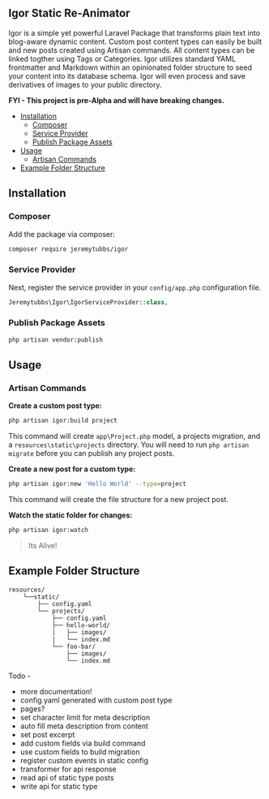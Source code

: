 ## Igor Static Re-Animator

Igor is a simple yet powerful Laravel Package that transforms plain text into blog-aware dynamic content. Custom post content types can easily be built and new posts created using Artisan commands. All content types can be linked togther using Tags or Categories. Igor utilizes standard YAML frontmatter and Markdown within an opinionated folder structure to seed your content into its database schema. Igor will even process and save derivatives of images to your public directory.

**FYI - This project is pre-Alpha and will have breaking changes.**

- [Installation](#installation)
	- [Composer](#composer)
	- [Service Provider](#service-provider)
	- [Publish Package Assets](#publish-package-assets)
- [Usage](#usage)
	- [Artisan Commands](#artisan-commands)
- [Example Folder Structure](#example-folder-structure)

## Installation

### Composer
Add the package via composer:
```sh
composer require jeremytubbs/igor
```

### Service Provider
Next, register the service provider in your `config/app.php` configuration file.
```php
Jeremytubbs\Igor\IgorServiceProvider::class,
```

### Publish Package Assets
```sh
php artisan vendor:publish
```

## Usage
### Artisan Commands

**Create a custom post type:**
```sh
php artisan igor:build project
```
This command will create `app\Project.php` model, a projects migration, and a `resources\static\projects` directory. You will need to run `php artisan migrate` before you can publish any project posts.

**Create a new post for a custom type:**
```sh
php artisan igor:new 'Hello World' --type=project
```
This command will create the file structure for a new project post.

**Watch the static folder for changes:**
```sh
php artisan igor:watch
```
> Its Alive!

## Example Folder Structure
```
resources/
	└──static/
		├── config.yaml
		└── projects/
			├── config.yaml
			├── hello-world/
			|	├── images/
			|	└── index.md
			└── foo-bar/
				├── images/
				└── index.md
```


Todo -
- more documentation!
- config.yaml generated with custom post type
- pages?
- set character limit for meta description
- auto fill meta description from content
- set post excerpt
- add custom fields via build command
- use custom fields to build migration
- register custom events in static config
- transformer for api response
- read api of static type posts
- write api for static type
